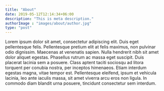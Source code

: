 ```yaml
---
title: "About"
date: 2019-05-12T12:14:34+06:00
description: "This is meta description."
authorImage : "images/about/author.jpg"
type: "post"
---
```


Lorem ipsum dolor sit amet, consectetur adipiscing elit. Duis eget pellentesque felis. Pellentesque pretium elit at felis maximus, non pulvinar odio dignissim. Maecenas at venenatis sapien. Nulla hendrerit nibh sit amet dolor aliquet egestas. Phasellus rutrum ac massa eget suscipit. Duis placerat lacinia sem a posuere. Class aptent taciti sociosqu ad litora torquent per conubia nostra, per inceptos himenaeos. Etiam interdum egestas magna, vitae tempor est. Pellentesque eleifend, ipsum et vehicula lacinia, leo ante iaculis massa, sit amet viverra arcu eros non ligula. In commodo diam blandit urna posuere, tincidunt consectetur sem interdum.